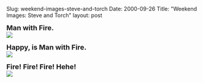 Slug: weekend-images-steve-and-torch
Date: 2000-09-26
Title: "Weekend Images: Steve and Torch"
layout: post

<p><font size="+1"><b>Man with Fire.</b></font><br /><img border="0" src="http://media.redmonk.net/images/steveAndTorch.JPG" /></p>
<p><font size="+1"><b>Happy, is Man with Fire.</b></font><br /><img border="0" src="http://media.redmonk.net/images/steveAndTorchGrinning.JPG" /></p>
<p><font size="+1"><b>Fire! Fire! Fire! Hehe!</b></font><br /><img border="0" src="http://media.redmonk.net/images/torchingPaint.JPG" /></p>
